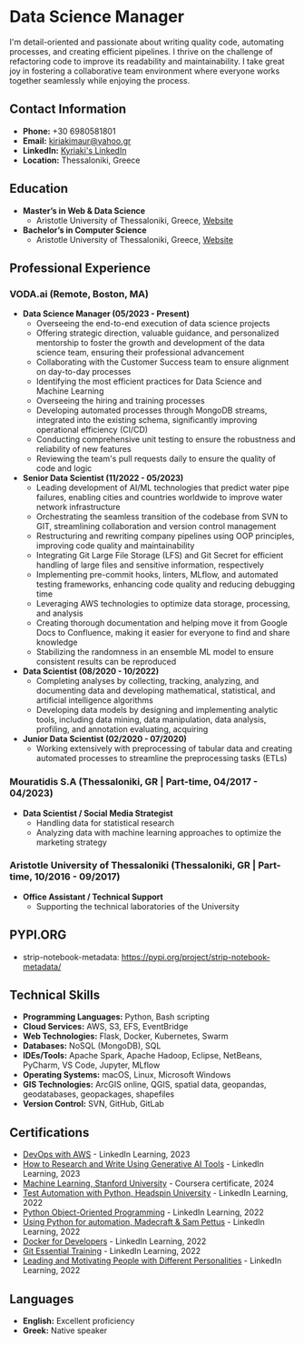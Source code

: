 # Data Science Manager
I'm detail-oriented and passionate about writing quality code, automating processes, and creating efficient
pipelines. I thrive on the challenge of refactoring code to improve its readability and maintainability. I take great
joy in fostering a collaborative team environment where everyone works together seamlessly while enjoying the
process.

## Contact Information
- **Phone:** +30 6980581801
- **Email:** [kiriakimaur@yahoo.gr](mailto:kiriakimaur@yahoo.gr)
- **LinkedIn:** [Kyriaki's LinkedIn](https://www.linkedin.com/in/kyriaki-mavropoulou-ds)
- **Location:** Thessaloniki, Greece

## Education
- **Master’s in Web & Data Science**
  - Aristotle University of Thessaloniki, Greece, [Website](https://dws.csd.auth.gr/)
- **Bachelor’s in Computer Science**
  - Aristotle University of Thessaloniki, Greece, [Website](https://www.csd.auth.gr/en/)

## Professional Experience

### VODA.ai (Remote, Boston, MA)
- **Data Science Manager (05/2023 - Present)**
  - Overseeing the end-to-end execution of data science projects
  - Offering strategic direction, valuable guidance, and personalized
    mentorship to foster the growth and development of the data
    science team, ensuring their professional advancement
  - Collaborating with the Customer Success team to ensure
    alignment on day-to-day processes
  - Identifying the most efficient practices for Data Science and
    Machine Learning
  - Overseeing the hiring and training processes
  - Developing automated processes through MongoDB streams,
    integrated into the existing schema, significantly improving
    operational efficiency (CI/CD)
  - Conducting comprehensive unit testing to ensure the robustness
    and reliability of new features
  - Reviewing the team's pull requests daily to ensure the quality of
    code and logic
- **Senior Data Scientist (11/2022 - 05/2023)**
  - Leading development of AI/ML technologies that predict water pipe
    failures, enabling cities and countries worldwide to improve water
    network infrastructure
  - Orchestrating the seamless transition of the codebase from SVN to
    GIT, streamlining collaboration and version control management
  - Restructuring and rewriting company pipelines using OOP
    principles, improving code quality and maintainability
  - Integrating Git Large File Storage (LFS) and Git Secret for efficient
    handling of large files and sensitive information, respectively
  - Implementing pre-commit hooks, linters, MLflow, and automated
    testing frameworks, enhancing code quality and reducing
    debugging time
  - Leveraging AWS technologies to optimize data storage, processing,
    and analysis
  - Creating thorough documentation and helping move it from Google
    Docs to Confluence, making it easier for everyone to find and share
    knowledge
  - Stabilizing the randomness in an ensemble ML model to ensure
    consistent results can be reproduced
- **Data Scientist (08/2020 - 10/2022)**
  - Completing analyses by collecting, tracking, analyzing, and
    documenting data and developing mathematical, statistical, and
    artificial intelligence algorithms
  - Developing data models by designing and implementing analytic
    tools, including data mining, data manipulation, data analysis,
    profiling, and annotation evaluating, acquiring
- **Junior Data Scientist (02/2020 - 07/2020)**
  - Working extensively with preprocessing of tabular data and
    creating automated processes to streamline the preprocessing tasks
    (ETLs)

### Mouratidis S.A (Thessaloniki, GR | Part-time, 04/2017 - 04/2023)
- **Data Scientist / Social Media Strategist**
  - Handling data for statistical research
  - Analyzing data with machine learning approaches to optimize the
    marketing strategy

### Aristotle University of Thessaloniki (Thessaloniki, GR | Part-time, 10/2016 - 09/2017)
- **Office Assistant / Technical Support**
  - Supporting the technical laboratories of the University

## PYPI.ORG
- strip-notebook-metadata:
  https://pypi.org/project/strip-notebook-metadata/

## Technical Skills
- **Programming Languages:** Python, Bash scripting
- **Cloud Services:** AWS, S3, EFS,
  EventBridge
- **Web Technologies:** Flask, Docker,
  Kubernetes, Swarm
- **Databases:** NoSQL (MongoDB), SQL
- **IDEs/Tools:** Apache Spark,
  Apache Hadoop, Eclipse, NetBeans,
  PyCharm, VS Code, Jupyter, MLflow
- **Operating Systems:** macOS, Linux, Microsoft Windows
- **GIS Technologies:** ArcGIS online, QGIS, spatial data,
  geopandas, geodatabases, geopackages,
  shapefiles
- **Version Control:** SVN, GitHub, GitLab

## Certifications
- [DevOps with AWS](https://www.linkedin.com/learning/certificates/9930c8bc240596b47bb6d9c31c1febf6cfc32a0ece37cf28339af9a769520b5b?trk=share_certificate) - LinkedIn Learning, 2023
- [How to Research and Write Using Generative AI Tools](https://www.linkedin.com/learning/certificates/01c220117d3a5ae3aec30886e6f171ccc938d313ddb071ef2fd6fa68bd4e3604) - LinkedIn Learning, 2023
- [Machine Learning, Stanford University](https://www.coursera.org/account/accomplishments/verify/HH2EN5JTX9MK?utm_source=link&utm_medium=certificate&utm_content=cert_image&utm_campaign=sharing_cta&utm_product=course) - Coursera certificate, 2024
- [Test Automation with Python, Headspin University](https://www.linkedin.com/learning/certificates/283894dcb50fd1241f9a59ae2bda9e3ad329fe5cc31c091f0b8a7a98fde11f94?trk=share_certificate) - LinkedIn Learning, 2022
- [Python Object-Oriented Programming](https://www.linkedin.com/learning/certificates/2ec501fd0774dd4b476d3a2a86904042da2add10bb20d1c6e5e94e1e9da52d77) - LinkedIn Learning, 2022
- [Using Python for automation, Madecraft & Sam Pettus](https://www.linkedin.com/learning/certificates/66724abfab70a4df54373aaee340327058dc14d7ff82fb146425ee12f10d7295) - LinkedIn Learning, 2022
- [Docker for Developers](https://www.linkedin.com/learning/certificates/10649c5d18b65a3a5e4e9308d38373410b15c4414a28f14c375f9a05f0b10f27?trk=share_certificate) - LinkedIn Learning, 2022
- [Git Essential Training](https://www.linkedin.com/learning/certificates/ab7bcddccd8757631df63de2f2985582468268854e4ef643564276fb97688bc8?trk=share_certificate) - LinkedIn Learning, 2022
- [Leading and Motivating People with Different Personalities](https://www.linkedin.com/learning/certificates/306cdd383f6e7d7914da898674e207091f42a4e205a8642bcf208691e312ac90?trk=share_certificate) - LinkedIn Learning, 2022

## Languages
- **English:** Excellent proficiency
- **Greek:** Native speaker
